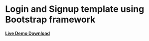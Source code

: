 # Login and Signup template using Bootstrap framework

<strong><a href="https://easytousecode.github.io/login-signup/">Live Demo </a></strong>
<strong><a href="https://github.com/easytousecode/login-signup/archive/gh-pages.zip">Download </a></strong>